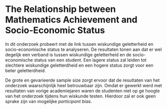 # The Relationship between Mathematics Achievement and Socio-Economic Status

In dit onderzoek probeert met de link tussen wiskundige geletterheid en socio-economische status te analyseren. De resultaten tonen aan dat er wel degelijk een verband is tussen wiskundige geletterheid en de socio-economische status van een student. Een lagere status zal leiden tot slechtere wiskundige geletterdheid en een hogere status zorgt voor een beter geletterdheid.

De grote en gevarieerde sample size zorgt ervoor dat de resultaten van het onderzoek waarschijnlijk heel betrouwbaar zijn. Omdat er gewerkt werd met resultaten van vorige academiejaren waren de studenten niet op ge hoogte van het onderzoek tijdens hun wiskunde testen. Hierdoor zal er ook geen sprake zijn van mogelijke *participant bias*.
